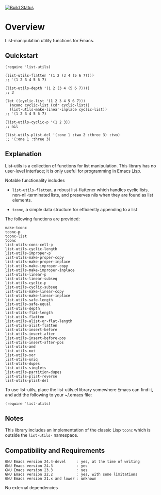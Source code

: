[![Build Status](https://secure.travis-ci.org/rolandwalker/list-utils.png?branch=master)](http://travis-ci.org/rolandwalker/list-utils)

# Overview

List-manipulation utility functions for Emacs.

## Quickstart

```elisp
(require 'list-utils)
 
(list-utils-flatten '(1 2 (3 4 (5 6 7))))
;; '(1 2 3 4 5 6 7)
 
(list-utils-depth '(1 2 (3 4 (5 6 7))))
;; 3
 
(let ((cyclic-list '(1 2 3 4 5 6 7)))
  (nconc cyclic-list (cdr cyclic-list))
  (list-utils-make-linear-inplace cyclic-list))
;; '(1 2 3 4 5 6 7)
 
(list-utils-cyclic-p '(1 2 3))
;; nil
 
(list-utils-plist-del '(:one 1 :two 2 :three 3) :two)
;; '(:one 1 :three 3)
```

## Explanation

List-utils is a collection of functions for list manipulation.
This library has no user-level interface; it is only useful
for programming in Emacs Lisp.

Notable functionality includes

* `list-utils-flatten`, a robust list-flattener which handles
   cyclic lists, non-nil-terminated lists, and preserves nils
   when they are found as list elements.

* `tconc`, a simple data structure for efficiently appending
   to a list

The following functions are provided:

	make-tconc
	tconc-p
	tconc-list
	tconc
	list-utils-cons-cell-p
	list-utils-cyclic-length
	list-utils-improper-p
	list-utils-make-proper-copy
	list-utils-make-proper-inplace
	list-utils-make-improper-copy
	list-utils-make-improper-inplace
	list-utils-linear-p
	list-utils-linear-subseq
	list-utils-cyclic-p
	list-utils-cyclic-subseq
	list-utils-make-linear-copy
	list-utils-make-linear-inplace
	list-utils-safe-length
	list-utils-safe-equal
	list-utils-depth
	list-utils-flat-length
	list-utils-flatten
	list-utils-alist-or-flat-length
	list-utils-alist-flatten
	list-utils-insert-before
	list-utils-insert-after
	list-utils-insert-before-pos
	list-utils-insert-after-pos
	list-utils-and
	list-utils-not
	list-utils-xor
	list-utils-uniq
	list-utils-dupes
	list-utils-singlets
	list-utils-partition-dupes
	list-utils-plist-reverse
	list-utils-plist-del

To use list-utils, place the list-utils.el library somewhere
Emacs can find it, and add the following to your ~/.emacs file:

```elisp
(require 'list-utils)
```

## Notes

This library includes an implementation of the classic Lisp
`tconc` which is outside the `list-utils-` namespace.

## Compatibility and Requirements

	GNU Emacs version 24.4-devel     : yes, at the time of writing
	GNU Emacs version 24.3           : yes
	GNU Emacs version 23.3           : yes
	GNU Emacs version 22.2           : yes, with some limitations
	GNU Emacs version 21.x and lower : unknown

No external dependencies

